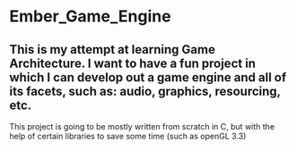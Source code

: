 # Ember_Game_Engine
## This is my attempt at learning Game Architecture. I want to have a fun project in which I can develop out a game engine and all of its facets, such as: audio, graphics, resourcing, etc.

This project is going to be mostly written from scratch in C, but with the help of certain libraries to save some time (such as openGL 3.3)

